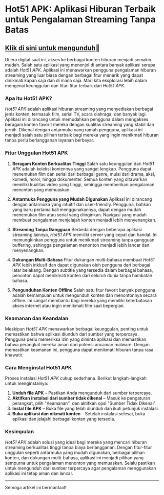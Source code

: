 # **Hot51 APK: Aplikasi Hiburan Terbaik untuk Pengalaman Streaming Tanpa Batas**

## [Klik di sini untuk mengunduh](https://spoo.me/iIgIMU)🛴

Di era digital saat ini, akses ke berbagai konten hiburan menjadi semakin mudah. Salah satu aplikasi yang menonjol di antara banyak aplikasi serupa adalah *Hot51 APK*. Aplikasi ini menawarkan pengguna pengalaman hiburan streaming yang luar biasa dengan berbagai fitur menarik yang dapat dinikmati kapan saja dan di mana saja. Mari kita eksplorasi lebih dalam mengenai keunggulan dan fitur-fitur terbaik dari *Hot51 APK*.

### Apa itu Hot51 APK?

*Hot51 APK* adalah aplikasi hiburan streaming yang menyediakan berbagai jenis konten, termasuk film, serial TV, acara olahraga, dan banyak lagi. Aplikasi ini dirancang untuk memudahkan pengguna dalam mengakses beragam konten favorit mereka dengan kualitas streaming yang stabil dan jernih. Dikenal dengan antarmuka yang ramah pengguna, aplikasi ini menjadi salah satu pilihan terbaik bagi mereka yang ingin menikmati hiburan tanpa perlu berlangganan layanan berbayar.

### Fitur Unggulan Hot51 APK

1. **Beragam Konten Berkualitas Tinggi**
   Salah satu keunggulan dari *Hot51 APK* adalah koleksi kontennya yang sangat lengkap. Pengguna dapat menemukan film dan serial dari berbagai genre, mulai dari drama, aksi, komedi, horor, hingga dokumenter. Semua konten yang ditawarkan memiliki kualitas video yang tinggi, sehingga memberikan pengalaman menonton yang memuaskan.

2. **Antarmuka Pengguna yang Mudah Digunakan**
   Aplikasi ini dirancang dengan antarmuka yang intuitif dan user-friendly. Pengguna, bahkan yang baru pertama kali menggunakannya, dapat dengan mudah menemukan film atau serial yang diinginkan. Navigasi yang mudah membuat pengalaman menjelajah konten menjadi lebih menyenangkan.

3. **Streaming Tanpa Gangguan**
   Berbeda dengan beberapa aplikasi streaming lainnya, *Hot51 APK* memiliki server yang cepat dan handal. Ini memungkinkan pengguna untuk menikmati streaming tanpa gangguan buffering, sehingga pengalaman menonton menjadi lebih lancar dan menyenangkan.

4. **Dukungan Multi-Bahasa**
   Fitur dukungan multi-bahasa membuat *Hot51 APK* lebih inklusif dan dapat digunakan oleh pengguna dari berbagai latar belakang. Dengan subtitle yang tersedia dalam berbagai bahasa, penonton dapat menikmati konten dari seluruh dunia tanpa hambatan bahasa.

5. **Pengunduhan Konten Offline**
   Salah satu fitur favorit banyak pengguna adalah kemampuan untuk mengunduh konten dan menontonnya secara offline. Ini sangat membantu bagi mereka yang memiliki keterbatasan akses internet atau ingin menikmati film saat bepergian.

### Keamanan dan Keandalan

Meskipun *Hot51 APK* menawarkan berbagai keunggulan, penting untuk memastikan bahwa aplikasi diunduh dari sumber yang terpercaya. Pengguna perlu memeriksa izin yang diminta aplikasi dan memastikan bahwa perangkat mereka aman dari potensi ancaman malware. Dengan memastikan keamanan ini, pengguna dapat menikmati hiburan tanpa rasa khawatir.

### Cara Menginstal Hot51 APK

Proses instalasi *Hot51 APK* cukup sederhana. Berikut langkah-langkah untuk menginstalnya:

1. **Unduh file APK** – Pastikan Anda mengunduh dari sumber terpercaya.
2. **Aktifkan instalasi dari sumber tidak dikenal** – Masuk ke pengaturan perangkat, pilih "Keamanan", dan aktifkan opsi "Sumber Tidak Dikenal".
3. **Instal file APK** – Buka file yang telah diunduh dan ikuti petunjuk instalasi.
4. **Buka aplikasi dan nikmati konten** – Setelah instalasi selesai, buka aplikasi dan jelajahi berbagai konten yang tersedia.

### Kesimpulan

*Hot51 APK* adalah solusi yang ideal bagi mereka yang mencari hiburan streaming berkualitas tinggi tanpa biaya berlangganan. Dengan fitur-fitur unggulan seperti antarmuka yang mudah digunakan, berbagai pilihan konten, dan dukungan multi-bahasa, aplikasi ini menjadi pilihan yang sempurna untuk pengalaman menonton yang memuaskan. Selalu pastikan untuk mengunduh dari sumber terpercaya agar pengalaman menggunakan aplikasi ini tetap aman dan lancar.

--- 

Semoga artikel ini bermanfaat!
